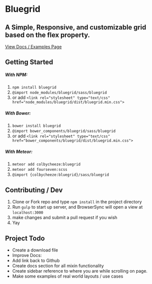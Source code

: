 # Bluegrid
## A Simple, Responsive, and customizable grid based on the flex property.

[View Docs / Examples Page](http://colbycheeze.github.io/bluegrid/)

## Getting Started
##### With NPM:
  1. `npm install bluegrid`
  2. `@import node_modules/bluegrid/sass/bluegrid`
  3. or add `<link rel="stylesheet" type="text/css" href="node_modules/bluegrid/dist/bluegrid.min.css">`

##### With Bower:
  1. `bower install bluegrid`
  2. `@import bower_components/bluegrid/sass/bluegrid`
  3. or add `<link rel="stylesheet" type="text/css" href="bower_components/bluegrid/dist/bluegrid.min.css">`

##### With Meteor:
  1. `meteor add colbycheeze:bluegrid`
  2. `meteor add fourseven:scss`
  3. `@import {colbycheeze:bluegrid}/sass/bluegrid`

## Contributing / Dev
  1. Clone or Fork repo and type `npm install` in the project directory
  2. Run `gulp` to start up server, and BrowserSync will open a view at `localhost:3000`
  3. make changes and submit a pull request if you wish
  4. Yay

## Project Todo
 - Create a download file
 - Improve Docs:
  - Add link back to Github
  - Create docs section for all mixin functionality
  - Create sidebar reference to where you are while scrolling on page.
  - Make some examples of real world layouts / use cases

